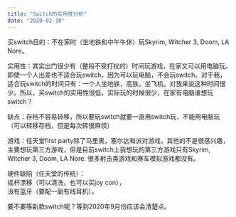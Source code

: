 ```yaml
---
title: "Switch的实用性分析"
date: "2020-02-10"
---
```


买switch目的：不在家时（坐地铁和中午午休）玩Skyrim, Witcher 3, Doom, LA Nore。

实用性：其实出门很少有（整段不受打扰的）时间玩游戏，在家又可以用电脑玩。即使一个人出差也不适合玩switch，因为可以玩电脑，不会玩switch。对于我，适合玩switch的时间只有：一个人坐地铁，高铁，坐飞机。对我来说这种时间很少。所以，买switch的实用性很低，实际玩的时候很少，在家有电脑谁想玩switch？

缺点：存档不容易转移，所以要玩switch就要一直用switch玩，不能用电脑玩（可以转移存档，但是每次转很麻烦）

游戏：任天堂first party除了马里奥，塞尔达和派对游戏，其他的不是很感兴趣，主要想玩第三方游戏，但是目前switch上我想玩的第三方游戏只有Skyrim, Witcher 3, Doom, LA Nore. 很多射击类游戏和赛车模拟游戏都没有。

硬件缺陷（任天堂的传统）：  
摇杆漂移（可以清洗，也可以买joy con），  
没有蓝牙（要配一副有线耳机）。

要不要等新款switch呢？等到2020年9月份应该会清楚点。
